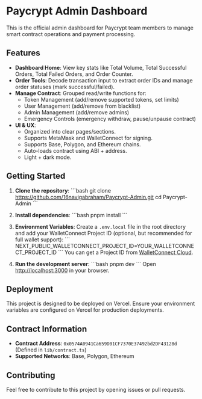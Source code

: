 # Paycrypt Admin Dashboard

This is the official admin dashboard for Paycrypt team members to manage smart contract operations and payment processing.

## Features

- **Dashboard Home**: View key stats like Total Volume, Total Successful Orders, Total Failed Orders, and Order Counter.
- **Order Tools**: Decode transaction input to extract order IDs and manage order statuses (mark successful/failed).
- **Manage Contract**: Grouped read/write functions for:
  - Token Management (add/remove supported tokens, set limits)
  - User Management (add/remove from blacklist)
  - Admin Management (add/remove admins)
  - Emergency Controls (emergency withdraw, pause/unpause contract)
- **UI & UX**:
  - Organized into clear pages/sections.
  - Supports MetaMask and WalletConnect for signing.
  - Supports Base, Polygon, and Ethereum chains.
  - Auto-loads contract using ABI + address.
  - Light + dark mode.

## Getting Started

1.  **Clone the repository**:
    \`\`\`bash
    git clone https://github.com/16navigabraham/Paycrypt-Admin.git
    cd Paycrypt-Admin
    \`\`\`
2.  **Install dependencies**:
    \`\`\`bash
    pnpm install
    \`\`\`
3.  **Environment Variables**:
    Create a `.env.local` file in the root directory and add your WalletConnect Project ID (optional, but recommended for full wallet support):
    \`\`\`
    NEXT_PUBLIC_WALLETCONNECT_PROJECT_ID=YOUR_WALLETCONNECT_PROJECT_ID
    \`\`\`
    You can get a Project ID from [WalletConnect Cloud](https://cloud.walletconnect.com).

4.  **Run the development server**:
    \`\`\`bash
    pnpm dev
    \`\`\`
    Open [http://localhost:3000](http://localhost:3000) in your browser.

## Deployment

This project is designed to be deployed on Vercel. Ensure your environment variables are configured on Vercel for production deployments.

## Contract Information

-   **Contract Address**: `0x0574A0941Ca659D01CF7370E37492bd2DF43128d` (Defined in `lib/contract.ts`)
-   **Supported Networks**: Base, Polygon, Ethereum

## Contributing

Feel free to contribute to this project by opening issues or pull requests.
